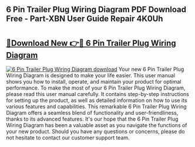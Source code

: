 ## 6 Pin Trailer Plug Wiring Diagram PDF Download Free - Part-XBN User Guide Repair 4K0Uh

# <h2><a href="http://dfpvi0l.blite.top/?on=6+Pin+Trailer+Plug+Wiring+Diagram">🔗Download New 👉🔴 6 Pin Trailer Plug Wiring Diagram</a></h2>

[![6 Pin Trailer Plug Wiring Diagram download](https://i.imgur.com/lujVjoI.png)](http://dfpvi0l.blite.top/?on=6+Pin+Trailer+Plug+Wiring+Diagram)
Your new 6 Pin Trailer Plug Wiring Diagram is designed to make your life easier. This user manual shows you how to install, operate, and maintain your product for optimal performance. To make the most of your 6 Pin Trailer Plug Wiring Diagram, please read this user manual carefully. It contains step-by-step instructions for setting up the product, as well as detailed information on how to use its various features and capabilities. This remarkable 6 Pin Trailer Plug Wiring Diagram offers a seamless blend of functionality and user-friendliness, thanks to its advanced features. It's our hope that the 6 Pin Trailer Plug Wiring Diagram has been a valuable asset as you navigate the functions of your new product. Should you have any questions or concerns, please do not hesitate to contact our customer support team.
